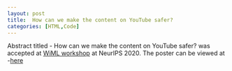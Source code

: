 ```yaml
---
layout: post
title:  How can we make the content on YouTube safer?
categories: [HTML,Code]
---
```





Abstract titled - How can we make the content on YouTube safer? was accepted at [WiML workshop](https://wimlworkshop.org/neurips2020/program/) at NeurIPS 2020. The poster can be viewed at -[here](https://drive.google.com/file/d/1Clrz-LOJhE23lLCvzTZgump7UUQKo_hL/view)


<!-- 
This is a PHP snippet:

```php
<?php
    echo 'Hello, World!';
?>
``` -->

<!-- This is a JavaScript snippet:

```js
const add = (a, b) => a + b
const minus = (a, b) => a - b

console.log(add(100,200))  // 300
console.log(minus(100,200))  // -100
```

This is a Python snippet:

```python
def say_hello():
    print("hello world!")

say_hello()   // "hello world!"
``` -->
